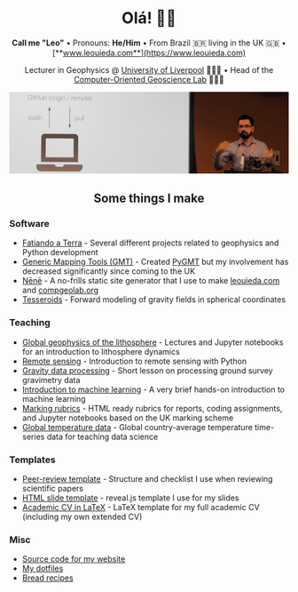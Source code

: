 <div align="center">
  
# Olá! 👋🏽

**Call me "Leo"**
• Pronouns: **He/Him**
• From Brazil 🇧🇷 living in the UK 🇬🇧
• [**www.leouieda.com**](https://www.leouieda.com)
  
Lecturer in Geophysics @ [University of Liverpool](https://www.liverpool.ac.uk/environmental-sciences/staff/leonardo-uieda/) 👨🏽‍🏫
• Head of the [Computer-Oriented Geoscience Lab](https://www.compgeolab.org/) 🧑🏽‍💻

![Teaching a git and GitHub workshop at the AGU 2019 Fall Meeting](https://github.com/leouieda/leouieda/raw/main/teaching-git-at-agu2019.jpg)

## Some things I make

</div>  
  
### Software

* [Fatiando a Terra](https://github.com/fatiando/) - Several different projects related to geophysics and Python development
* [Generic Mapping Tools (GMT)](https://github.com/GenericMappingTools) - Created [PyGMT](https://www.pygmt.org) but my involvement has decreased significantly since coming to the UK
* [Nēnē](https://github.com/leouieda/nene) - A no-frills static site generator that I use to make [leouieda.com](https://www.leouieda.com) and [compgeolab.org](https://www.compgeolab.org/)
* [Tesseroids](https://github.com/leouieda/tesseroids) - Forward modeling of gravity fields in spherical coordinates

### Teaching

* [Global geophysics of the lithosphere](https://github.com/leouieda/lithosphere) - Lectures and Jupyter notebooks for an introduction to lithosphere dynamics 
* [Remote sensing](https://github.com/leouieda/remote-sensing) - Introduction to remote sensing with Python
* [Gravity data processing](https://github.com/leouieda/gravity-processing) - Short lesson on processing ground survey gravimetry data
* [Introduction to machine learning](https://github.com/leouieda/ml-intro) - A very brief hands-on introduction to machine learning
* [Marking rubrics](https://github.com/leouieda/marking-rubrics) - HTML ready rubrics for reports, coding assignments, and Jupyter notebooks based on the UK marking scheme
* [Global temperature data](https://github.com/leouieda/global-temperature-data) - Global country-average temperature time-series data for teaching data science

### Templates

* [Peer-review template](https://github.com/leouieda/peer-review) - Structure and checklist I use when reviewing scientific papers
* [HTML slide template](https://github.com/leouieda/talk-template) - reveal.js template I use for my slides
* [Academic CV in LaTeX](https://github.com/leouieda/cv) - LaTeX template for my full academic CV (including my own extended CV)

### Misc

* [Source code for my website](https://github.com/leouieda/website)
* [My dotfiles](https://github.com/leouieda/dotfiles)
* [Bread recipes](https://github.com/leouieda/bread)
